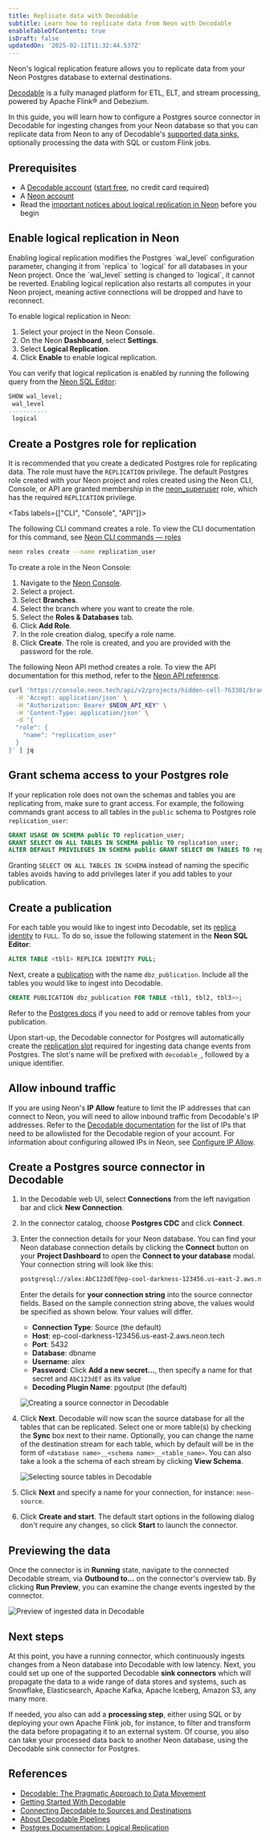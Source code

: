 ```yaml
---
title: Replicate data with Decodable
subtitle: Learn how to replicate data from Neon with Decodable
enableTableOfContents: true
isDraft: false
updatedOn: '2025-02-11T11:32:44.537Z'
---
```


Neon's logical replication feature allows you to replicate data from your Neon Postgres database to external destinations.

[Decodable](https://www.decodable.co/) is a fully managed platform for ETL, ELT, and stream processing,
powered by Apache Flink® and Debezium.

In this guide, you will learn how to configure a Postgres source connector in Decodable for ingesting changes from your Neon database so that you can replicate data from Neon to any of Decodable's [supported data sinks](https://docs.decodable.co/connect/destinations.html),
optionally processing the data with SQL or custom Flink jobs.

## Prerequisites

- A [Decodable account](https://www.decodable.co/) ([start free](https://app.decodable.co/-/accounts/create), no credit card required)
- A [Neon account](https://console.neon.tech/)
- Read the [important notices about logical replication in Neon](/docs/guides/logical-replication-neon#important-notices) before you begin

## Enable logical replication in Neon

<Admonition type="important">
Enabling logical replication modifies the Postgres `wal_level` configuration parameter, changing it from `replica` to `logical` for all databases in your Neon project. Once the `wal_level` setting is changed to `logical`, it cannot be reverted. Enabling logical replication also restarts all computes in your Neon project, meaning active connections will be dropped and have to reconnect.
</Admonition>

To enable logical replication in Neon:

1. Select your project in the Neon Console.
2. On the Neon **Dashboard**, select **Settings**.
3. Select **Logical Replication**.
4. Click **Enable** to enable logical replication.

You can verify that logical replication is enabled by running the following query from the [Neon SQL Editor](/docs/get-started-with-neon/query-with-neon-sql-editor):

```sql
SHOW wal_level;
 wal_level
-----------
 logical
```

## Create a Postgres role for replication

It is recommended that you create a dedicated Postgres role for replicating data. The role must have the `REPLICATION` privilege. The default Postgres role created with your Neon project and roles created using the Neon CLI, Console, or API are granted membership in the [neon_superuser](/docs/manage/roles#the-neonsuperuser-role) role, which has the required `REPLICATION` privilege.

<Tabs labels={["CLI", "Console", "API"]}>

<TabItem>

The following CLI command creates a role. To view the CLI documentation for this command, see [Neon CLI commands — roles](https://api-docs.neon.tech/reference/createprojectbranchrole)

```bash
neon roles create --name replication_user
```

</TabItem>

<TabItem>

To create a role in the Neon Console:

1. Navigate to the [Neon Console](https://console.neon.tech).
2. Select a project.
3. Select **Branches**.
4. Select the branch where you want to create the role.
5. Select the **Roles & Databases** tab.
6. Click **Add Role**.
7. In the role creation dialog, specify a role name.
8. Click **Create**. The role is created, and you are provided with the password for the role.

</TabItem>

<TabItem>

The following Neon API method creates a role. To view the API documentation for this method, refer to the [Neon API reference](/docs/reference/cli-roles).

```bash
curl 'https://console.neon.tech/api/v2/projects/hidden-cell-763301/branches/br-blue-tooth-671580/roles' \
  -H 'Accept: application/json' \
  -H "Authorization: Bearer $NEON_API_KEY" \
  -H 'Content-Type: application/json' \
  -d '{
  "role": {
    "name": "replication_user"
  }
}' | jq
```

</TabItem>

</Tabs>

## Grant schema access to your Postgres role

If your replication role does not own the schemas and tables you are replicating from, make sure to grant access. For example, the following commands grant access to all tables in the `public` schema to Postgres role `replication_user`:

```sql
GRANT USAGE ON SCHEMA public TO replication_user;
GRANT SELECT ON ALL TABLES IN SCHEMA public TO replication_user;
ALTER DEFAULT PRIVILEGES IN SCHEMA public GRANT SELECT ON TABLES TO replication_user;
```

Granting `SELECT ON ALL TABLES IN SCHEMA` instead of naming the specific tables avoids having to add privileges later if you add tables to your publication.

## Create a publication

For each table you would like to ingest into Decodable, set its [replica identity](https://www.postgresql.org/docs/current/logical-replication-publication.html) to `FULL`.
To do so, issue the following statement in the **Neon SQL Editor**:

```sql
ALTER TABLE <tbl1> REPLICA IDENTITY FULL;
```

Next, create a [publication](https://www.postgresql.org/docs/current/sql-createpublication.html) with the name `dbz_publication`. Include all the tables you would like to ingest into Decodable.

```sql
CREATE PUBLICATION dbz_publication FOR TABLE <tbl1, tbl2, tbl3>>;
```

Refer to the [Postgres docs](https://www.postgresql.org/docs/current/sql-alterpublication.html) if you need to add or remove tables from your publication.

Upon start-up, the Decodable connector for Postgres will automatically create the [replication slot](https://www.postgresql.org/docs/current/logicaldecoding-explanation.html#LOGICALDECODING-REPLICATION-SLOTS) required for ingesting data change events from Postgres.
The slot's name will be prefixed with `decodable_`, followed by a unique identifier.

## Allow inbound traffic

If you are using Neon's **IP Allow** feature to limit the IP addresses that can connect to Neon, you will need to allow inbound traffic from Decodable's IP addresses.
Refer to the [Decodable documentation](https://docs.decodable.co/reference/regions-and-ip-addresses.html#ip-addresses) for the list of IPs that need to be allowlisted for the Decodable region of your account.
For information about configuring allowed IPs in Neon, see [Configure IP Allow](/docs/manage/projects#configure-ip-allow).

## Create a Postgres source connector in Decodable

1. In the Decodable web UI, select **Connections** from the left navigation bar and click **New Connection**.
2. In the connector catalog, choose **Postgres CDC** and click **Connect**.
3. Enter the connection details for your Neon database. You can find your Neon database connection details by clicking the **Connect** button on your **Project Dashboard** to open the **Connect to your database** modal.
   Your connection string will look like this:

   ```bash shouldWrap
   postgresql://alex:AbC123dEf@ep-cool-darkness-123456.us-east-2.aws.neon.tech/dbname?sslmode=require
   ```

   Enter the details for **your connection string** into the source connector fields. Based on the sample connection string above, the values would be specified as shown below. Your values will differ.

   - **Connection Type**: Source (the default)
   - **Host**: ep-cool-darkness-123456.us-east-2.aws.neon.tech
   - **Port**: 5432
   - **Database**: dbname
   - **Username**: alex
   - **Password**: Click **Add a new secret...**, then specify a name for that secret and `AbC123dEf` as its value
   - **Decoding Plugin Name**: pgoutput (the default)

   ![Creating a source connector in Decodable](/docs/guides/decodable_create_source_connector.png)

4. Click **Next**. Decodable will now scan the source database for all the tables that can be replicated. Select one or more table(s) by checking the **Sync** box next to their name. Optionally, you can change the name of the destination stream for each table, which by default will be in the form of `<database name>__<schema name>__<table_name>`. You can also take a look a the schema of each stream by clicking **View Schema**.

   ![Selecting source tables in Decodable](/docs/guides/decodable_select_source_tables.png)

5. Click **Next** and specify a name for your connection, for instance: `neon-source`.

6. Click **Create and start**. The default start options in the following dialog don't require any changes, so click **Start** to launch the connector.

## Previewing the data

Once the connector is in **Running** state, navigate to the connected Decodable stream, via **Outbound to...** on the connector's overview tab.
By clicking **Run Preview**, you can examine the change events ingested by the connector.

![Preview of ingested data in Decodable](/docs/guides/decodable_preview_ingested_data.png)

## Next steps

At this point, you have a running connector, which continuously ingests changes from a Neon database into Decodable with low latency.
Next, you could set up one of the supported Decodable **sink connectors** which will propagate the data to a wide range of data stores and systems, such as Snowflake, Elasticsearch, Apache Kafka, Apache Iceberg, Amazon S3, any many more.

If needed, you also can add a **processing step**, either using SQL or by deploying your own Apache Flink job,
for instance, to filter and transform the data before propagating it to an external system.
Of course, you also can take your processed data back to another Neon database, using the Decodable sink connector for Postgres.

## References

- [Decodable: The Pragmatic Approach to Data Movement](https://www.decodable.co/blog/pragmatic-approach-to-data-movement)
- [Getting Started With Decodable](https://docs.decodable.co/welcome.html)
- [Connecting Decodable to Sources and Destinations](https://docs.decodable.co/connections.html)
- [About Decodable Pipelines](https://docs.decodable.co/pipelines.html)
- [Postgres Documentation: Logical Replication](https://www.postgresql.org/docs/current/logical-replication.html)

<NeedHelp/>
